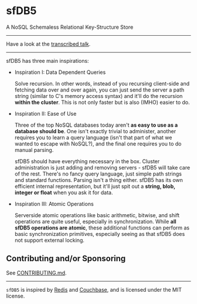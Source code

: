 sfDB5
=====

A NoSQL Schemaless Relational Key-Structure Store

---

Have a look at the [transcribed talk](https://smarturl.it/sfDB5-talk).

---

sfDB5 has three main inspirations:

 - Inspiration I: Data Dependent Queries

   Solve recursion. In other words, instead of you recursing
   client-side and fetching data over and over again, you can
   just send the server a path string (similar to C's memory access
   syntax) and it'll do the recursion **within the cluster**. This is
   not only faster but is also (IMHO) easier to do.

 - Inspiration II: Ease of Use

   Three of the top NoSQL databases today aren't **as easy
   to use as a database should be**. One isn't exactly trivial
   to administer, another requires you to learn a query language
   (isn't that part of what we wanted to escape with NoSQL?), and
   the final one requires you to do manual parsing.

   sfDB5 should have everything necessary in the box. Cluster
   administration is just adding and removing servers - sfDB5
   will take care of the rest. There's no fancy query language,
   just simple path strings and standard functions. Parsing isn't
   a thing either. sfDB5 has its own efficient internal representation,
   but it'll just spit out a **string, blob, integer or float** when you
   ask it for data.

 - Inspiration III: Atomic Operations

   Serverside atomic operations like basic arithmetic, bitwise,
   and shift operations are quite useful, especially in synchronization.
   While **all sfDB5 operations are atomic**, these additional functions
   can perform as basic synchronization primitives, especially seeing as
   that sfDB5 does not support external locking.

Contributing and/or Sponsoring
------------------------------

See [CONTRIBUTING.md](CONTRIBUTING.md).

---

`sfDB5` is inspired by [Redis](http://redis.io/) and
[Couchbase](http://www.couchbase.com/), and is licensed under the MIT license.

